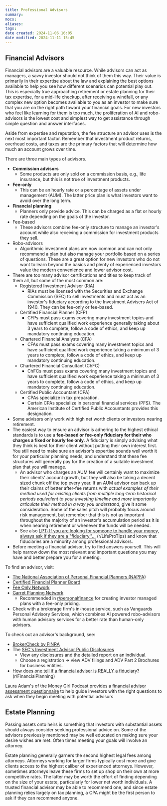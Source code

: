 ```yaml
---
title: Professional Advisors
summary: 
mocs: 
aliases: 
tags: 
date created: 2024-11-06 16:05
date modified: 2024-11-11 15:45
---
```

## Financial Advisors
Financial advisors are a valuable resource. While advisors can act as managers, a savvy investor should not think of them this way. Their value is primarily in their expertise about the law and explaining the best options available to help you see how different scenarios can potential play out. This is especially true approaching retirement or estate planning for their tax expertise, for a mid-life checkup, after receiving a windfall, or any complex new option becomes available to you as an investor to make sure that you are on the right path toward your financial goals. For new investors who feel like learning for them is too much, the proliferation of AI and robo-advisors is the lowest cost and simplest way to get assistance through simple question and answer interfaces.

Aside from expertise and reputation, the fee structure an advisor uses is the next most important factor. Remember that investment product returns, overhead costs, and taxes are the primary factors that will determine how much an account grows over time.

There are three main types of advisors.

- **Commission advisors**
	- Some products are only sold on a commission basis, e.g., life insurance, but this is not true of investment products.
- **Fee-only**
	- This can be an hourly rate or a percentage of assets under management (AUM). The latter price plan is what investors want to avoid over the long term.
- **Financial planning**
	- Planners only provide advice. This can be charged as a flat or hourly rate depending on the goals of the investor.
- Fee-based
	- These advisors combine fee-only structure to manage an investor's account while also receiving a commission for investment products they sell.
- Robo-advisors
	- Algorithmic investment plans are now common and can not only recommend a plan but also manage your portfolio based on a series of questions. These are a great option for new investors who do not want to learn beyond the basics and plenty of experienced investors value the modern convenience and lower advisor cost. 
- There are too many advisor certifications and titles to keep track of them all, but some of the most common are:
	- Registered Investment Advisor (RIA)
		- RIAs must be licensed with the Securities and Exchange Commission (SEC) to sell investments and must act as an investor's fiduciary<!-- #update_with_instant_preview --> according to the Investment Advisers Act of 1940. They can be fee-only or fee-based.
	- Certified Financial Planner (CFP)
		- CFPs must pass exams covering many investment topics and have sufficient qualified work experience generally taking about 3 years to complete, follow a code of ethics, and keep up mandatory continuing education.
	- Chartered Financial Analysts (CFA)
		- CFAs must pass exams covering many investment topics and have sufficient qualified work experience taking a minimum of 3 years to complete, follow a code of ethics, and keep up mandatory continuing education. 
	- Chartered Financial Consultant (ChFC) 
		- ChFCs must pass exams covering many investment topics and have sufficient qualified work experience taking a minimum of 3 years to complete, follow a code of ethics, and keep up mandatory continuing education.
	- Certified Public Accountant (CPA)
		- CPAs specialize in tax preparation.
		- Certain CPAs specialize in personal financial services (PFS). The American Institute of Certified Public Accountants provides this designation.
- Some advisors only work with high net worth clients or investors nearing retirement.
- The easiest way to ensure an advisor is adhering to the highest ethical standards is to use a **fee-based or fee-only fiduciary for their who charges a fixed or hourly fee only**<!-- #update_with_instant_preview -->. A fiduciary is simply advising what they think is best for their client without putting their own interest first. You still need to make sure an advisor's expertise sounds well worth it for your particular planning needs, and understand that these fee structures will generally pay for the creation of a suitable investment plan that you will manage.
	- An advisor who charges an AUM fee will certainly want to maximize their clients' account growth, but they will also be taking a decent sized chunk off the top every year. If an AUM advisor can back up their claims of better after-fee returns with *actual examples of their method used for existing clients from multiple long-term historical periods equivalent to your investing timeline and more importantly articulate their method in a way you understand*, give it some consideration. Some of the sales pitch will probably focus around risk management, but remember that this is not as important throughout the majority of an investor's accumulation period as it is when nearing retirement or whenever the funds will be needed.
	- See also [LPT: If you are looking for someone to handle your money, always ask if they are a "fiduciary."...](https://www.reddit.com/r/LifeProTips/comments/utur14/comment/i9btcid/) (r/LifeProTips) and know that fiduciaries are a minority among professional advisors.
- Before meeting a financial advisor, try to find answers yourself. This will help narrow down the most relevant and important questions you may have and better prepare you for a meeting.

To find an advisor, visit:

- [The National Association of Personal Financial Planners (NAPFA)](https://www.napfa.org/)
- [Certified Financial Planner Board](https://www.cfp.net/)
- [Fee Only Network](https://www.feeonlynetwork.com/)
- [Garret Planning Network](https://directory.garrettplanningnetwork.com/search-member-profiles)
	- Recommended in [r/personalfinance](https://www.reddit.com/r/personalfinance/comments/12ustib/how_do_i_find_a_great_feeonly_financial_planner/) for creating investor managed plans with a fee-only pricing.
- Check with a brokerage firm's in-house service, such as Vanguards Personal Advisory Services, which combines AI powered robo-advisors with human advisory services for a better rate than human-only advisors.

To check out an advisor's background, see:

- [BrokerCheck by FINRA](https://brokercheck.finra.org/)
- The [SEC's Investment Advisor Public Disclosures](https://adviserinfo.sec.gov/)
	- View any disclosures and the detailed report on an individual.
	- Choose a registration -> view ADV filings and ADV Part 2 Brochures for business entities.
- [How does one tell if a financial adviser is REALLY a fiduciary?](https://www.reddit.com/r/FinancialPlanning/comments/18h4dis/comment/kd8jrmh/) (r/FinancialPlanning)

Laura Adam's of the Money Girl Podcast provides a [financial advisor assessment questionnaire](https://lauradadams.com/freebies) to help guide investors with the right questions to ask when they begin meeting with potential advisors.
## Estate Planning
Passing assets onto heirs is something that investors with substantial assets should always consider seeking professional advice on. Some of the advisors previously mentioned may be well educated on making sure your desire wishes are met. Often times meeting your goals will involve an attorney. 

Estate planning generally garners the second highest legal fees among attorneys. Attorneys working for larger firms typically cost more and give clients access to the highest caliber of experienced attorneys. However, sometimes attorneys leave these firms to set up shop on their own at more competitive rates. The latter may be worth the effort of finding depending on the size of your estate, particularly for lower net worth individuals. A trusted financial advisor may be able to recommend one, and since estate planning relies largely on tax planning, a CPA might be the first person to ask if they can recommend anyone.
